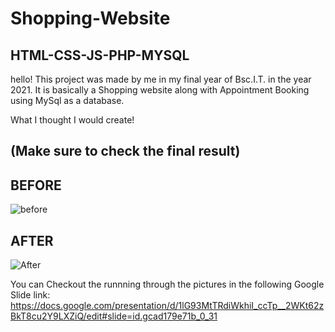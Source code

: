 # Shopping-Website
## HTML-CSS-JS-PHP-MYSQL

hello!
This project was made by me in my final year of Bsc.I.T. in the year 2021.
It is basically a Shopping website along with Appointment Booking using MySql as a database.

What I thought I would create!
## (Make sure to check the final result)

## BEFORE
![before](https://user-images.githubusercontent.com/121155302/218396503-52057756-d9cd-4659-8795-f825c615ae42.PNG)


## AFTER
![After](https://user-images.githubusercontent.com/121155302/218396732-2225da46-2ad5-4d26-9e94-b8c1471ff4d0.JPG)


You can Checkout the runnning through the pictures in the following Google Slide link:
https://docs.google.com/presentation/d/1lG93MtTRdiWkhiI_ccTp__2WKt62zBkT8cu2Y9LXZiQ/edit#slide=id.gcad179e71b_0_31
